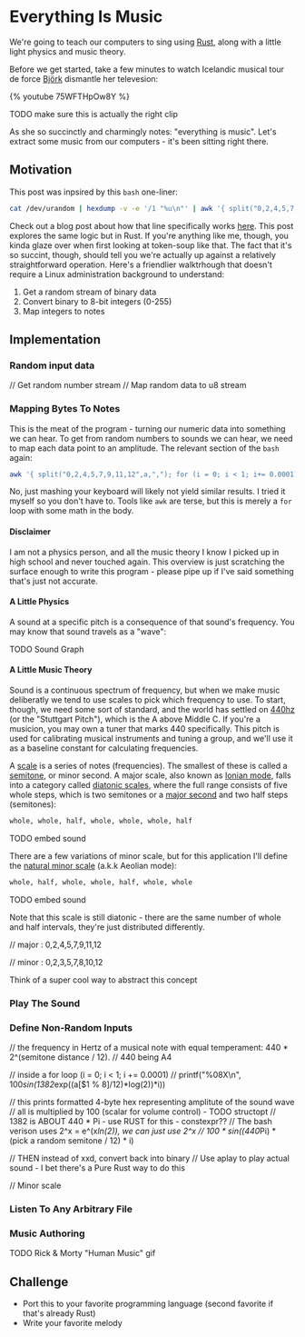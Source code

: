 # Everything Is Music

We're going to teach our computers to sing using [Rust](https://www.rust-lang.org/), along with a little light physics and music theory.

Before we get started, take a few minutes to watch Icelandic musical tour de force [Björk](https://en.wikipedia.org/wiki/Bj%C3%B6rk) dismantle her televesion:

{% youtube 75WFTHpOw8Y %}

TODO make sure this is actually the right clip

As she so succinctly and charmingly notes: "everything is music".  Let's extract some music from our computers - it's been sitting right there.

## Motivation

This post was inpsired by this `bash` one-liner:

```bash
cat /dev/urandom | hexdump -v -e '/1 "%u\n"' | awk '{ split("0,2,4,5,7,9,11,12",a,","); for (i = 0; i < 1; i+= 0.0001) printf("%08X\n", 100*sin(1382*exp((a[$1 % 8]/12)*log(2))*i)) }' | xxd -r -p | aplay -c 2 -f S32_LE -r 16000
```

Check out a blog post about how that line specifically works [here](https://blog.robertelder.org/bash-one-liner-compose-music/).  This post explores the same logic but in Rust.  If you're anything like me, though, you kinda glaze over when first looking at token-soup like that.  The fact that it's so succint, though, should tell you we're actually up against a relatively straightforward operation.  Here's a friendlier walktrhough that doesn't require a Linux administration background to understand:

1. Get a random stream of binary data
1. Convert binary to 8-bit integers (0-255)
1. Map integers to notes

## Implementation

### Random input data

// Get random number stream
// Map random data to u8 stream

### Mapping Bytes To Notes

This is the meat of the program - turning our numeric data into something we can hear.  To get from random numbers to sounds we can hear, we need to map each data point to an amplitude.  The relevant section of the `bash` again:

```bash
awk '{ split("0,2,4,5,7,9,11,12",a,","); for (i = 0; i < 1; i+= 0.0001) printf("%08X\n", 100*sin(1382*exp((a[$1 % 8]/12)*log(2))*i)) }'
```

No, just mashing your keyboard will likely not yield similar results.  I tried it myself so you don't have to.  Tools like `awk` are terse, but this is merely a `for` loop with some math in the body.

#### Disclaimer

I am not a physics person, and all the music theory I know I picked up in high school and never touched again.  This overview is just scratching the surface enough to write this program - please pipe up if I've said something that's just not accurate.

#### A Little Physics

A sound at a specific pitch is a consequence of that sound's frequency.  You may know that sound travels as a "wave":

TODO Sound Graph



#### A Little Music Theory

Sound is a continuous spectrum of frequency, but when we make music deliberatly we tend to use scales to pick which frequency to use.  To start, though, we need some sort of standard, and the world has settled on [440hz](https://en.m.wikipedia.org/wiki/A440_(pitch_standard)) (or the "Stuttgart Pitch"), which is the A above Middle C.  If you're a musicion, you may own a tuner that marks 440 specifically.  This pitch is used for calibrating musical instruments and tuning a group, and we'll use it as a baseline constant for calculating frequencies.

A [scale](https://en.wikipedia.org/wiki/Scale_(music)) is a series of notes (frequencies).  The smallest of these is called a [semitone](https://en.wikipedia.org/wiki/Semitone), or minor second.  A major scale, also known as [Ionian mode](https://en.m.wikipedia.org/wiki/Mode_(music)), falls into a category called [diatonic scales](https://en.wikipedia.org/wiki/Diatonic_scale), where the full range consists of five whole steps, which is two semitones or a [major second](https://en.wikipedia.org/wiki/Major_second) and two half steps (semitones):

```txt
whole, whole, half, whole, whole, whole, half
```

TODO embed sound


There are a few variations of minor scale, but for this application I'll define the [natural minor scale](https://en.m.wikipedia.org/wiki/Minor_scale#Natural_minor_scale) (a.k.k Aeolian mode):

```txt
whole, half, whole, whole, half, whole, whole
```

TODO embed sound

Note that this scale is still diatonic - there are the same number of whole and half intervals, they're just distributed differently.

// major : 0,2,4,5,7,9,11,12

// minor : 0,2,3,5,7,8,10,12

Think of a super cool way to abstract this concept

### Play The Sound

### Define Non-Random Inputs

//  the frequency in Hertz of a musical note with equal temperament: 440 * 2^(semitone distance / 12).
// 440 being A4

// inside a for loop (i = 0; i < 1; i += 0.0001)
// printf("%08X\n", 100*sin(1382*exp((a[$1 % 8]/12)*log(2))*i))

// this prints formatted 4-byte hex representing amplitute of the sound wave
// all is multiplied by 100 (scalar for volume control) - TODO structopt
// 1382 is ABOUT 440 * Pi - use RUST for this - constexpr??
// The bash verison uses 2^x = e^(x*ln(2)), we can just use 2^x
// 100 * sin((440*Pi) * (pick a random semitone / 12) * i)

// THEN instead of xxd, convert back into binary
// Use aplay to play actual sound - I bet there's a Pure Rust way to do this

// Minor scale

### Listen To Any Arbitrary File

### Music Authoring

TODO Rick & Morty "Human Music" gif

## Challenge

* Port this to your favorite programming language (second favorite if that's already Rust)
* Write your favorite melody
